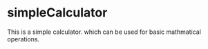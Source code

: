 # simpleCalculator
This is a simple calculator. which can be used for basic mathmatical operations.
